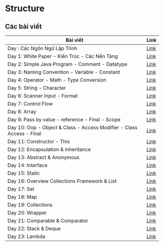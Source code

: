 # Structure

## Các bài viết

| Bài viết                                                              | Link          |
| --------------------------------------------------------------------- | ------------- |
| Day : Các Ngôn Ngữ Lập Trình                                          | [Link][day]   |
| Day 1: White Paper - Kiến Trúc - Các Nền Tảng                         | [Link][day1]  |
| Day 2: Simple Java Program - Comment - Datatype                       | [Link][day2]  |
| Day 3: Naming Convention - Variable - Constant                        | [Link][day3]  |
| Day 4: Operator - Math - Type Conversion                              | [Link][day4]  |
| Day 5: String - Character                                             | [Link][day5]  |
| Day 6: Scanner Input - Format                                         | [Link][day6]  |
| Day 7: Control Flow                                                   | [Link][day7]  |
| Day 8: Array                                                          | [Link][day8]  |
| Day 9: Pass by value - reference - Final - Scope                      | [Link][day9]  |
| Day 10: Oop - Object & Class - Access Modifier - Class Access - Final | [Link][day10] |
| Day 11: Constructor - This                                            | [Link][day11] |
| Day 12: Encapsulation & Inheritance                                   | [Link][day12] |
| Day 13: Abstract & Anonymous                                          | [Link][day13] |
| Day 14: Interface                                                     | [Link][day14] |
| Day 15: Static                                                        | [Link][day15] |
| Day 16: Overview Collections Framework & List                         | [Link][day16] |
| Day 17: Set                                                           | [Link][day17] |
| Day 18: Map                                                           | [Link][day18] |
| Day 19: Collections                                                   | [Link][day19] |
| Day 20: Wrapper                                                       | [Link][day20] |
| Day 21: Comparable & Comparator                                       | [Link][day21] |
| Day 22: Stack & Deque                                                 | [Link][day22] |
| Day 23: Lambda                                                        | [Link][day23] |

[day]: Day.md
[day1]: Day1.md
[day2]: Day2.md
[day3]: Day3.md
[day4]: Day4.md
[day5]: Day5.md
[day6]: Day6.md
[day7]: Day7.md
[day8]: Day8.md
[day9]: Day9.md
[day10]: Day010.md
[day11]: Day011.md
[day12]: Day012.md
[day13]: Day013.md
[day14]: Day014.md
[day15]: Day015.md
[day16]: Day016.md
[day17]: Day017.md
[day18]: Day018.md
[day19]: Day019.md
[day20]: Day020.md
[day21]: Day021.md
[day22]: Day022.md
[day23]: Day023.md
